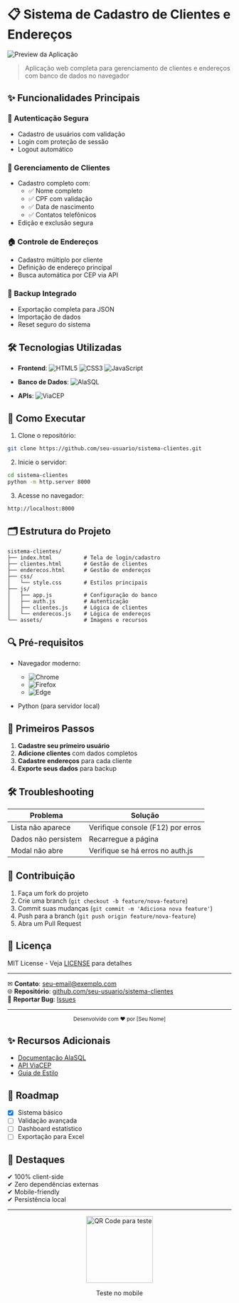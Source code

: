 # 📋 Sistema de Cadastro de Clientes e Endereços

![Preview da Aplicação](assets/screenshot.png)

> Aplicação web completa para gerenciamento de clientes e endereços com banco de dados no navegador

## ✨ Funcionalidades Principais

### 🔐 Autenticação Segura
- Cadastro de usuários com validação
- Login com proteção de sessão
- Logout automático

### 👥 Gerenciamento de Clientes
- Cadastro completo com:
  - ✅ Nome completo
  - ✅ CPF com validação
  - ✅ Data de nascimento
  - ✅ Contatos telefônicos
- Edição e exclusão segura

### 🏠 Controle de Endereços
- Cadastro múltiplo por cliente
- Definição de endereço principal
- Busca automática por CEP via API

### 🔄 Backup Integrado
- Exportação completa para JSON
- Importação de dados
- Reset seguro do sistema

## 🛠 Tecnologias Utilizadas

- **Frontend**: 
  ![HTML5](https://img.shields.io/badge/HTML5-E34F26?style=flat&logo=html5&logoColor=white)
  ![CSS3](https://img.shields.io/badge/CSS3-1572B6?style=flat&logo=css3&logoColor=white)
  ![JavaScript](https://img.shields.io/badge/JavaScript-F7DF1E?style=flat&logo=javascript&logoColor=black)

- **Banco de Dados**: 
  ![AlaSQL](https://img.shields.io/badge/AlaSQL-2C3E50?style=flat&logo=sql&logoColor=white)

- **APIs**: 
  ![ViaCEP](https://img.shields.io/badge/ViaCEP-2C3E50?style=flat&logo=brave&logoColor=white)

## 🚀 Como Executar

1. Clone o repositório:
```bash
git clone https://github.com/seu-usuario/sistema-clientes.git
```

2. Inicie o servidor:
```bash
cd sistema-clientes
python -m http.server 8000
```

3. Acesse no navegador:
```
http://localhost:8000
```

## 🗂 Estrutura do Projeto

```
sistema-clientes/
├── index.html          # Tela de login/cadastro
├── clientes.html       # Gestão de clientes
├── enderecos.html      # Gestão de endereços
├── css/
│   └── style.css       # Estilos principais
├── js/
│   ├── app.js          # Configuração do banco
│   ├── auth.js         # Autenticação
│   ├── clientes.js     # Lógica de clientes
│   └── enderecos.js    # Lógica de endereços
└── assets/             # Imagens e recursos
```

## 🔍 Pré-requisitos

- Navegador moderno:
  - ![Chrome](https://img.shields.io/badge/Chrome-✓-green)
  - ![Firefox](https://img.shields.io/badge/Firefox-✓-green)
  - ![Edge](https://img.shields.io/badge/Edge-✓-green)

- Python (para servidor local)

## 📌 Primeiros Passos

1. **Cadastre seu primeiro usuário**
2. **Adicione clientes** com dados completos
3. **Cadastre endereços** para cada cliente
4. **Exporte seus dados** para backup

## 🛠 Troubleshooting

Problema | Solução
---|---
Lista não aparece | Verifique console (F12) por erros
Dados não persistem | Recarregue a página
Modal não abre | Verifique se há erros no auth.js

## 🤝 Contribuição

1. Faça um fork do projeto
2. Crie uma branch (`git checkout -b feature/nova-feature`)
3. Commit suas mudanças (`git commit -m 'Adiciona nova feature'`)
4. Push para a branch (`git push origin feature/nova-feature`)
5. Abra um Pull Request

## 📄 Licença

MIT License - Veja [LICENSE](LICENSE) para detalhes

---

✉ **Contato**: seu-email@exemplo.com  
🌐 **Repositório**: [github.com/seu-usuario/sistema-clientes](https://github.com/seu-usuario/sistema-clientes)  
🐛 **Reportar Bug**: [Issues](https://github.com/seu-usuario/sistema-clientes/issues)

---

<div align="center">
  <sub>Desenvolvido com ❤️ por [Seu Nome]</sub>
</div>

## ✨ Recursos Adicionais

- [Documentação AlaSQL](https://github.com/AlaSQL/alasql)
- [API ViaCEP](https://viacep.com.br)
- [Guia de Estilo](https://github.com/airbnb/javascript)

## 🎯 Roadmap

- [x] Sistema básico
- [ ] Validação avançada
- [ ] Dashboard estatístico
- [ ] Exportação para Excel

## 🌟 Destaques

✔ 100% client-side  
✔ Zero dependências externas  
✔ Mobile-friendly  
✔ Persistência local  

---

<div align="center">
  <img src="assets/qr-code.png" width="150" alt="QR Code para teste">
  <p>Teste no mobile</p>
</div>
